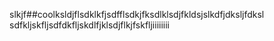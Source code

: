 slkjf##coolksldjflsdklkfjsdfflsdkjfksdlklsdjfkldsjslkdfjdksljfdksl
sdfkljskfljsdfdkfljskdlfjklsdjflkjfskfljiiiiiiii
